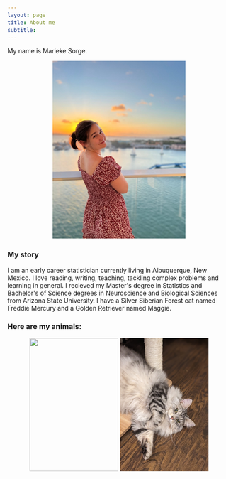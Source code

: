 ```yaml
---
layout: page
title: About me
subtitle: 
---
```


My name is Marieke Sorge. 
<p align="center">
<img src= "/assets/img/AirBrush_20220309170137.jpg"  width="300" height="400">
 </p>


### My story

I am an early career statistician currently living in Albuquerque, New Mexico. I love reading, writing, teaching, tackling complex problems and learning in general. I recieved my Master's degree in Statistics and Bachelor's of Science degrees in Neuroscience and Biological Sciences from Arizona State University. I have a Silver Siberian Forest cat named Freddie Mercury and a Golden Retriever named Maggie. 
### Here are my animals:
<p align="center">
<img src= "assets/img/freddie.PORTRAIT.jpg"  width="200" height="300">  <img src= "assets/img/maggie.PORTRAIT.jpg"  width="200" height="300">
 </p>
